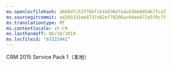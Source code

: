 ```yaml
---
ms.openlocfilehash: d660dfc53776bfc61b830d7ada59bb6054b7fca7
ms.sourcegitcommit: ad203331ee9737e82ef70206ac04eeb72a5f9c7f
ms.translationtype: MT
ms.contentlocale: zh-CN
ms.lasthandoff: 06/18/2019
ms.locfileid: "67222441"
---
```

CRM 2015 Service Pack 1（本地）